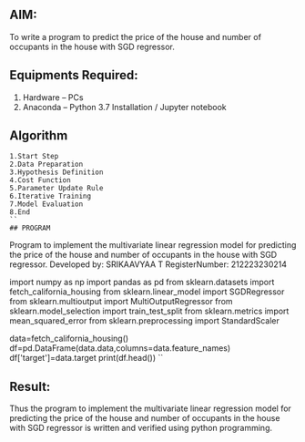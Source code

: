 ## AIM:
To write a program to predict the price of the house and number of occupants in the house with SGD regressor.

## Equipments Required:
1. Hardware – PCs
2. Anaconda – Python 3.7 Installation / Jupyter notebook

## Algorithm
```
1.Start Step
2.Data Preparation
3.Hypothesis Definition
4.Cost Function 
5.Parameter Update Rule 
6.Iterative Training 
7.Model Evaluation 
8.End
``
## PROGRAM
```
Program to implement the multivariate linear regression model for predicting the price of the house and number of occupants in the house with SGD regressor.
Developed by: SRIKAAVYAA T
RegisterNumber: 212223230214

import numpy as np
import pandas as pd
from sklearn.datasets import fetch_california_housing
from sklearn.linear_model import SGDRegressor
from sklearn.multioutput import MultiOutputRegressor
from sklearn.model_selection import train_test_split
from sklearn.metrics import mean_squared_error
from sklearn.preprocessing import StandardScaler

data=fetch_california_housing()
df=pd.DataFrame(data.data,columns=data.feature_names)
df['target']=data.target
print(df.head())
``

## Result:
Thus the program to implement the multivariate linear regression model for predicting the price of the house and number of occupants in the house with SGD regressor is written and verified using python programming.
